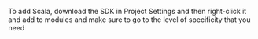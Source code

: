 To add Scala, download the SDK in Project Settings and then right-click it and add to modules and make sure to go to the level of specificity that you need
